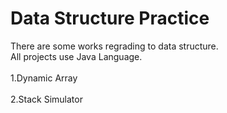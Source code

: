# Data Structure Practice
There are some works regrading to data structure.<br>
All projects use Java Language.
<br><br>
1.Dynamic Array
<br><br>
2.Stack Simulator
